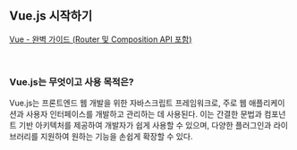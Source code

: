 ## Vue.js 시작하기

[Vue - 완벽 가이드 (Router 및 Composition API 포함)](https://www.udemy.com/course/vue-router-composition-api/?couponCode=ST12MT030524)

<br/>

### Vue.js는 무엇이고 사용 목적은?

Vue.js는 프론트엔드 웹 개발을 위한 자바스크립트 프레임워크로, 주로 웹 애플리케이션과 사용자 인터페이스를 개발하고 관리하는 데 사용된다. 이는 간결한 문법과 컴포넌트 기반 아키텍처를 제공하여 개발자가 쉽게 사용할 수 있으며, 다양한 플러그인과 라이브러리를 지원하여 원하는 기능을 손쉽게 확장할 수 있다.
